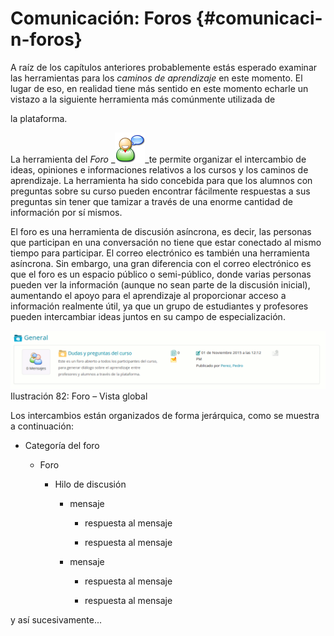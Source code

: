 # Comunicación: Foros {#comunicaci-n-foros}

A raíz de los capítulos anteriores probablemente estás esperado examinar las herramientas para los _caminos de aprendizaje_ en este momento. El lugar de eso, en realidad tiene más sentido en este momento echarle un vistazo a la siguiente herramienta más comúnmente utilizada de

la plataforma.

La herramienta del _Foro_ _![](../assets/graficos47.png)_te permite organizar el intercambio de ideas, opiniones e informaciones relativos a los cursos y los caminos de aprendizaje. La herramienta ha sido concebida para que los alumnos con preguntas sobre su curso pueden encontrar fácilmente respuestas a sus preguntas sin tener que tamizar a través de una enorme cantidad de información por sí mismos.

El foro es una herramienta de discusión asíncrona, es decir, las personas que participan en una conversación no tiene que estar conectado al mismo tiempo para participar. El correo electrónico es también una herramienta asíncrona. Sin embargo, una gran diferencia con el correo electrónico es que el foro es un espacio público o semi-público, donde varias personas pueden ver la información (aunque no sean parte de la discusión inicial), aumentando el apoyo para el aprendizaje al proporcionar acceso a información realmente útil, ya que un grupo de estudiantes y profesores pueden intercambiar ideas juntos en su campo de especialización.

![](../assets/graficos48.png)Ilustración 82: Foro – Vista global

Los intercambios están organizados de forma jerárquica, como se muestra a continuación:

*   Categoría del foro

    *   Foro

        *   Hilo de discusión

            *   mensaje

                *   respuesta al mensaje

                *   respuesta al mensaje

            *   mensaje

                *   respuesta al mensaje

                *   respuesta al mensaje

y así sucesivamente...